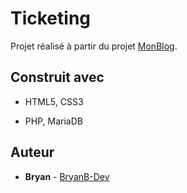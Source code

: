 # Ticketing

Projet réalisé à partir du projet [MonBlog](https://github.com/bpesquet/MonBlog/).

## Construit avec

* HTML5, CSS3

* PHP, MariaDB

## Auteur

* **Bryan** - [BryanB-Dev](https://github.com/BryanB-Dev)
